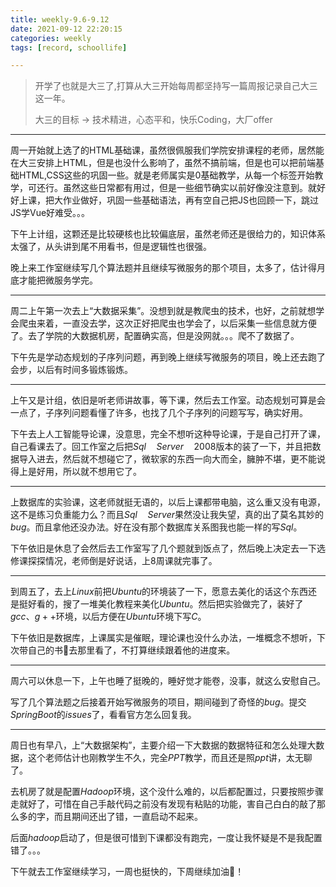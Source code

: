 ```yaml
---
title: weekly-9.6-9.12
date: 2021-09-12 22:20:15
categories: weekly
tags: [record, schoollife]

---
```


> 开学了也就是大三了,打算从大三开始每周都坚持写一篇周报记录自己大三这一年。
>
> 大三的目标	->	技术精进，心态平和，快乐Coding，大厂offer

<hr/>

周一开始就上选了的HTML基础课，虽然很佩服我们学院安排课程的老师，居然能在大三安排上HTML，但是也没什么影响了，虽然不搞前端，但是也可以把前端基础HTML,CSS这些的巩固一些。就是老师属实是0基础教学，从每一个标签开始教学，可还行。虽然这些日常都有用过，但是一些细节确实以前好像没注意到。就好好上课，把大作业做好，巩固一些基础语法，再有空自己把JS也回顾一下，跳过JS学Vue好难受。。。

下午上计组，这颗还是比较硬核也比较偏底层，虽然老师还是很给力的，知识体系太强了，从头讲到尾不用看书，但是逻辑性也很强。

晚上来工作室继续写几个算法题并且继续写微服务的那个项目，太多了，估计得月底才能把微服务学完。

<hr/>

周二上午第一次去上“大数据采集”。没想到就是教爬虫的技术，也好，之前就想学会爬虫来着，一直没去学，这次正好把爬虫也学会了，以后采集一些信息就方便了。去了学院的大数据机房，配置确实高，但是没网就。。。爬不了数据了。

下午先是学动态规划的子序列问题，再到晚上继续写微服务的项目，晚上还去跑了会步，以后有时间多锻炼锻炼。

<hr/>

上午又是计组，依旧是听老师讲故事，等下课，然后去工作室。动态规划可算是会一点了，子序列问题看懂了许多，也找了几个子序列的问题写写，确实好用。

下午去上人工智能导论课，没意思，完全不想听这种导论课，于是自己打开了课，自己看课去了。回工作室之后把$Sql\quad Server\quad2008$版本的装了一下，并且把数据导入进去，然后就不想碰它了，微软家的东西一向大而全，臃肿不堪，更不能说得上是好用，所以就不想用它了。

<hr/>

上数据库的实验课，这老师就挺无语的，以后上课都带电脑，这么重又没有电源，这不是练习负重能力么？而且$Sql \quad Server$果然没让我失望，真的出了莫名其妙的$bug$。而且拿他还没办法。好在没有那个数据库关系图我也能一样的写$Sql$。

下午依旧是休息了会然后去工作室写了几个题就到饭点了，然后晚上决定去一下选修课探探情况，老师倒是好说话，上$8$周课就完事了。

<hr/>

到周五了，去上$Linux$前把$Ubuntu$的环境装了一下，愿意去美化的话这个东西还是挺好看的，搜了一堆美化教程来美化$Ubuntu$。然后把实验做完了，装好了$gcc、g++$环境，以后方便在$Ubuntu$环境下写$C$。

下午依旧是数据库，上课属实是催眠，理论课也没什么办法，一堆概念不想听，下次带自己的书📕去那里看了，不打算继续跟着他的进度来。

<hr/>

周六可以休息一下，上午也睡了挺晚的，睡好觉才能卷，没事，就这么安慰自己。

写了几个算法题之后接着开始写微服务的项目，期间碰到了奇怪的$bug$。提交$SpringBoot$的$issues$了，看看官方怎么回复我。

<hr/>

周日也有早八，上“大数据架构”，主要介绍一下大数据的数据特征和怎么处理大数据，这个老师估计也刚教学生不久，完全$PPT$教学，而且还是照$ppt$讲，太无聊了。

去机房了就是配置$Hadoop$环境，这个没什么难的，以后都配置过，只要按照步骤走就好了，可惜在自己手敲代码之前没有发现有粘贴的功能，害自己白白的敲了那么多的字，而且期间还出了错，一直启动不起来。

后面$hadoop$启动了，但是很可惜到下课都没有跑完，一度让我怀疑是不是我配置错了。。。

下午就去工作室继续学习，一周也挺快的，下周继续加油💪！



